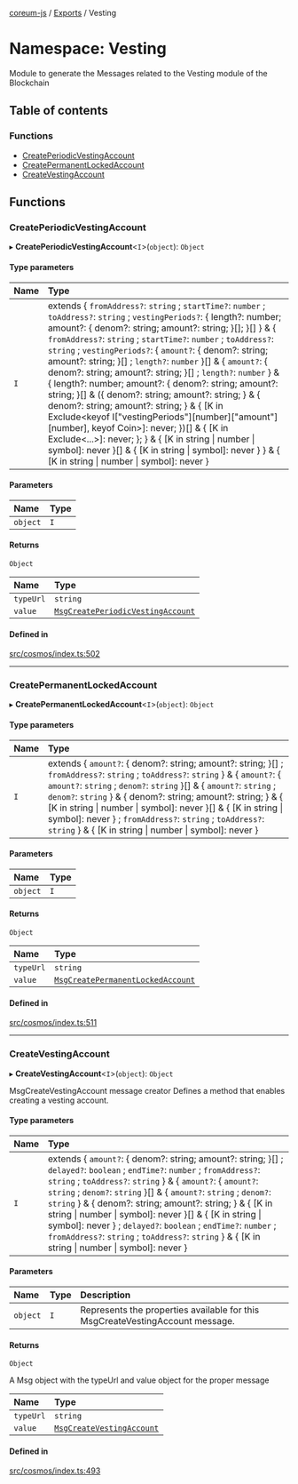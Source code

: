 [coreum-js](../README.md) / [Exports](../modules.md) / Vesting

# Namespace: Vesting

Module to generate the Messages related to the Vesting module of the Blockchain

## Table of contents

### Functions

- [CreatePeriodicVestingAccount](Vesting.md#createperiodicvestingaccount)
- [CreatePermanentLockedAccount](Vesting.md#createpermanentlockedaccount)
- [CreateVestingAccount](Vesting.md#createvestingaccount)

## Functions

### CreatePeriodicVestingAccount

▸ **CreatePeriodicVestingAccount**<`I`\>(`object`): `Object`

#### Type parameters

| Name | Type |
| :------ | :------ |
| `I` | extends { `fromAddress?`: `string` ; `startTime?`: `number` ; `toAddress?`: `string` ; `vestingPeriods?`: { length?: number; amount?: { denom?: string; amount?: string; }[]; }[]  } & { `fromAddress?`: `string` ; `startTime?`: `number` ; `toAddress?`: `string` ; `vestingPeriods?`: { `amount?`: { denom?: string; amount?: string; }[] ; `length?`: `number`  }[] & { `amount?`: { denom?: string; amount?: string; }[] ; `length?`: `number`  } & { length?: number; amount?: { denom?: string; amount?: string; }[] & ({ denom?: string; amount?: string; } & { denom?: string; amount?: string; } & { [K in Exclude<keyof I["vestingPeriods"][number]["amount"][number], keyof Coin\>]: never; })[] & { [K in Exclude<...\>]: never; }; } & { [K in string \| number \| symbol]: never }[] & { [K in string \| symbol]: never }  } & { [K in string \| number \| symbol]: never } |

#### Parameters

| Name | Type |
| :------ | :------ |
| `object` | `I` |

#### Returns

`Object`

| Name | Type |
| :------ | :------ |
| `typeUrl` | `string` |
| `value` | [`MsgCreatePeriodicVestingAccount`](internal_.md#msgcreateperiodicvestingaccount) |

#### Defined in

[src/cosmos/index.ts:502](https://github.com/CooperFoundation/coreum-js/blob/54a22f0/src/cosmos/index.ts#L502)

___

### CreatePermanentLockedAccount

▸ **CreatePermanentLockedAccount**<`I`\>(`object`): `Object`

#### Type parameters

| Name | Type |
| :------ | :------ |
| `I` | extends { `amount?`: { denom?: string; amount?: string; }[] ; `fromAddress?`: `string` ; `toAddress?`: `string`  } & { `amount?`: { `amount?`: `string` ; `denom?`: `string`  }[] & { `amount?`: `string` ; `denom?`: `string`  } & { denom?: string; amount?: string; } & { [K in string \| number \| symbol]: never }[] & { [K in string \| symbol]: never } ; `fromAddress?`: `string` ; `toAddress?`: `string`  } & { [K in string \| number \| symbol]: never } |

#### Parameters

| Name | Type |
| :------ | :------ |
| `object` | `I` |

#### Returns

`Object`

| Name | Type |
| :------ | :------ |
| `typeUrl` | `string` |
| `value` | [`MsgCreatePermanentLockedAccount`](internal_.md#msgcreatepermanentlockedaccount) |

#### Defined in

[src/cosmos/index.ts:511](https://github.com/CooperFoundation/coreum-js/blob/54a22f0/src/cosmos/index.ts#L511)

___

### CreateVestingAccount

▸ **CreateVestingAccount**<`I`\>(`object`): `Object`

MsgCreateVestingAccount message creator
Defines a method that enables creating a vesting account.

#### Type parameters

| Name | Type |
| :------ | :------ |
| `I` | extends { `amount?`: { denom?: string; amount?: string; }[] ; `delayed?`: `boolean` ; `endTime?`: `number` ; `fromAddress?`: `string` ; `toAddress?`: `string`  } & { `amount?`: { `amount?`: `string` ; `denom?`: `string`  }[] & { `amount?`: `string` ; `denom?`: `string`  } & { denom?: string; amount?: string; } & { [K in string \| number \| symbol]: never }[] & { [K in string \| symbol]: never } ; `delayed?`: `boolean` ; `endTime?`: `number` ; `fromAddress?`: `string` ; `toAddress?`: `string`  } & { [K in string \| number \| symbol]: never } |

#### Parameters

| Name | Type | Description |
| :------ | :------ | :------ |
| `object` | `I` | Represents the properties available for this MsgCreateVestingAccount message. |

#### Returns

`Object`

A Msg object with the typeUrl and value object for the proper message

| Name | Type |
| :------ | :------ |
| `typeUrl` | `string` |
| `value` | [`MsgCreateVestingAccount`](internal_.md#msgcreatevestingaccount) |

#### Defined in

[src/cosmos/index.ts:493](https://github.com/CooperFoundation/coreum-js/blob/54a22f0/src/cosmos/index.ts#L493)

